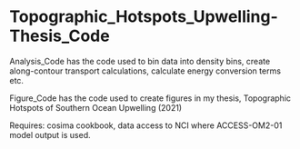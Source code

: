 # Topographic_Hotspots_Upwelling-Thesis_Code

Analysis_Code has the code used to bin data into density bins, create along-contour transport calculations, calculate energy conversion terms etc.

Figure_Code has the code used to create figures in my thesis, Topographic Hotspots of Southern Ocean Upwelling (2021)

Requires: cosima cookbook, data access to NCI where ACCESS-OM2-01 model output is used.
